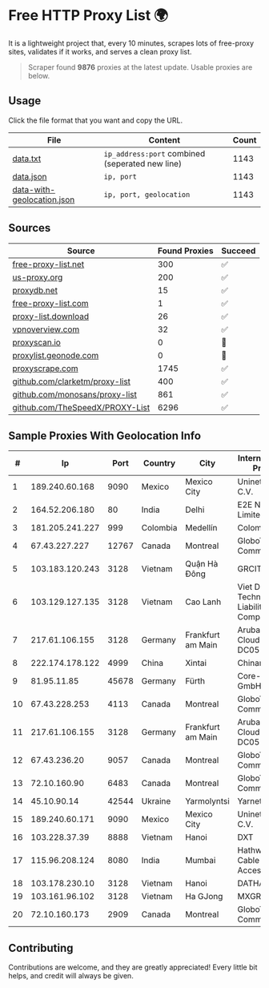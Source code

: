 
# Free HTTP Proxy List 🌍

It is a lightweight project that, every 10 minutes, scrapes lots of free-proxy sites, validates if it works, and serves a clean proxy list.


> Scraper found **9876** proxies at the latest update. Usable proxies are below.

## Usage

Click the file format that you want and copy the URL.


|File|Content|Count|
|----|-------|-----|
|[data.txt](https://raw.githubusercontent.com/themiralay/Proxy-List-World/master/data.txt)|`ip_address:port` combined (seperated new line)|1143|
|[data.json](https://raw.githubusercontent.com/themiralay/Proxy-List-World/master/data.json)|`ip, port`|1143|
|[data-with-geolocation.json](https://raw.githubusercontent.com/themiralay/Proxy-List-World/master/data-with-geolocation.json)|`ip, port, geolocation`|1143|

## Sources

|Source|Found Proxies|Succeed|
|------|-------------|-------|
|[free-proxy-list.net](https://free-proxy-list.net)|300|✅|
|[us-proxy.org](https://www.us-proxy.org)|200|✅|
|[proxydb.net](http://proxydb.net)|15|✅|
|[free-proxy-list.com](https://free-proxy-list.com/?page=&port=&type%5B%5D=http&type%5B%5D=https&up_time=0&search=Search)|1|✅|
|[proxy-list.download](https://www.proxy-list.download/HTTP)|26|✅|
|[vpnoverview.com](https://vpnoverview.com/privacy/anonymous-browsing/free-proxy-servers)|32|✅|
|[proxyscan.io](https://www.proxyscan.io)|0|🚫|
|[proxylist.geonode.com](https://proxylist.geonode.com/api/proxy-list?limit=300&page=1&sort_by=lastChecked&sort_type=desc&protocols=http,https)|0|🚫|
|[proxyscrape.com](https://api.proxyscrape.com/v2/?request=displayproxies&protocol=http&timeout=10000&country=all&ssl=all&anonymity=all)|1745|✅|
|[github.com/clarketm/proxy-list](https://raw.githubusercontent.com/clarketm/proxy-list/master/proxy-list-raw.txt)|400|✅|
|[github.com/monosans/proxy-list](https://raw.githubusercontent.com/monosans/proxy-list/main/proxies/http.txt)|861|✅|
|[github.com/TheSpeedX/PROXY-List](https://raw.githubusercontent.com/TheSpeedX/PROXY-List/master/http.txt)|6296|✅|


## Sample Proxies With Geolocation Info

|#|Ip|Port|Country|City|Internet Service Provider|
|-|--|----|-------|----|-------------------------|
|1|189.240.60.168|9090|Mexico|Mexico City|Uninet S.A. de C.V.|
|2|164.52.206.180|80|India|Delhi|E2E Networks Limited|
|3|181.205.241.227|999|Colombia|Medellín|Colombia Móvil|
|4|67.43.227.227|12767|Canada|Montreal|GloboTech Communications|
|5|103.183.120.243|3128|Vietnam|Quận Hà Đông|GRCITY|
|6|103.129.127.135|3128|Vietnam|Cao Lanh|Viet Digital Technology Liability Company|
|7|217.61.106.155|3128|Germany|Frankfurt am Main|Aruba GmbH Cloud Network DC05|
|8|222.174.178.122|4999|China|Xintai|Chinanet|
|9|81.95.11.85|45678|Germany|Fürth|Core-Backbone GmbH|
|10|67.43.228.253|4113|Canada|Montreal|GloboTech Communications|
|11|217.61.106.155|3128|Germany|Frankfurt am Main|Aruba GmbH Cloud Network DC05|
|12|67.43.236.20|9057|Canada|Montreal|GloboTech Communications|
|13|72.10.160.90|6483|Canada|Montreal|GloboTech Communications|
|14|45.10.90.14|42544|Ukraine|Yarmolyntsi|Yarnet LLC|
|15|189.240.60.171|9090|Mexico|Mexico City|Uninet S.A. de C.V.|
|16|103.228.37.39|8888|Vietnam|Hanoi|DXT|
|17|115.96.208.124|8080|India|Mumbai|Hathway IP over Cable Internet Access|
|18|103.178.230.10|3128|Vietnam|Hanoi|DATHANH|
|19|103.161.96.102|3128|Vietnam|Ha GJong|MXGROUP|
|20|72.10.160.173|2909|Canada|Montreal|GloboTech Communications|



## Contributing

Contributions are welcome, and they are greatly appreciated! Every
little bit helps, and credit will always be given.

